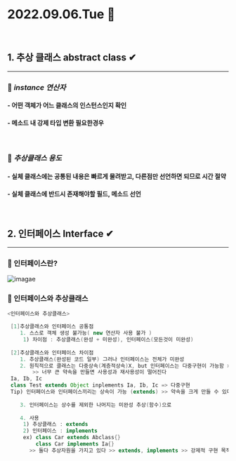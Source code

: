 # 2022.09.06.Tue 📅
<br>

## 1. 추상 클래스 abstract class ✔
-----------------------------
### 🔔 *instance 연산자*
#### - 어떤 객체가 어느 클래스의 인스턴스인지 확인
#### - 메소드 내 강제 타입 변환 필요한경우
<br>

### 🔔 *추상클래스 용도*
#### - 실체 클래스에는 공통된 내용은 빠르게 물려받고, 다른점만 선언하면 되므로 시간 절약
#### - 실체 클래스에 반드시 존재해야할 필드, 메소드 선언
<br>



## 2. 인터페이스 Interface ✔
-------------------------------
### 🔔 인터페이스란?
![imagae](https://img1.daumcdn.net/thumb/R1280x0/?scode=mtistory2&fname=https%3A%2F%2Fblog.kakaocdn.net%2Fdn%2FbrgAeM%2FbtqN2VpqaBi%2FkanTFm2nCAyOjYIQL95Bik%2Fimg.png)


### 🔔 인터페이스와 추상클래스
```java
<인터페이스와 추상클래스>
 
 [1]추상클래스와 인터페이스 공통점
    1. 스스로 객체 생성 불가능( new 연산자 사용 불가 )
     1) 차이점 : 추상클래스(완성 + 미완성), 인터페이스(모든것이 미완성)
  
 [2]추상클래스와 인터페이스 차이점
 	1. 추상클래스(완성된 코드 일부) 그러나 인터페이스는 전체가 미완성
 	2. 원칙적으로 클래스는 다중상속(계층적상속)X, but 인터페이스는 다중구현이 가능함 >> 작은 단위로 여러개를 만들고 모아서 큰 약속을 만든다
 		>> 너무 큰 약속을 만들면 사용성과 재사용성이 떨어진다
 Ia, Ib, Ic
 class Test extends Object inplements Ia, Ib, Ic => 다중구현
 Tip) 인터페이스와 인터페이스끼리는 상속이 가능 (extends) >> 약속을 크게 만들 수 있다
 
 	3. 인터페이스는 상수를 제외한 나머지는 미완성 추상(함수)으로
 
    4. 사용
     1) 추상클래스 : extends
     2) 인터페이스 : implements
     ex) class Car extends Abclass{}
  	     class Car implements Ia{}
  	   >> 둘다 추상자원을 가지고 있다 >> extends, implements >> 강제적 구현 목적 (재정의)
```

